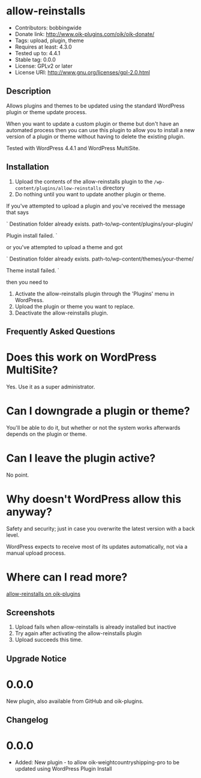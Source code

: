 # allow-reinstalls 
* Contributors: bobbingwide
* Donate link: http://www.oik-plugins.com/oik/oik-donate/
* Tags: upload, plugin, theme
* Requires at least: 4.3.0
* Tested up to: 4.4.1
* Stable tag: 0.0.0
* License: GPLv2 or later
* License URI: http://www.gnu.org/licenses/gpl-2.0.html

## Description 
Allows plugins and themes to be updated using the standard WordPress plugin or theme update process.


When you want to update a custom plugin or theme but don't have an automated process
then you can use this plugin to allow you to install a new version of a plugin or theme
without having to delete the existing plugin.

Tested with WordPress 4.4.1 and WordPress MultiSite.



## Installation 
1. Upload the contents of the allow-reinstalls plugin to the `/wp-content/plugins/allow-reinstalls` directory
1. Do nothing until you want to update another plugin or theme.


If you've attempted to upload a plugin and you've received the message that says

`
Destination folder already exists. path-to/wp-content/plugins/your-plugin/

Plugin install failed.
`

or you've attempted to upload a theme and got

`
Destination folder already exists. path-to/wp-content/themes/your-theme/

Theme install failed.
`

then you need to


1. Activate the allow-reinstalls plugin through the 'Plugins' menu in WordPress.
1. Upload the plugin or theme you want to replace.
1. Deactivate the allow-reinstalls plugin.

## Frequently Asked Questions 

# Does this work on WordPress MultiSite? 
Yes. Use it as a super administrator.

# Can I downgrade a plugin or theme? 
You'll be able to do it, but whether or not the system works afterwards depends on the plugin or theme.

# Can I leave the plugin active? 
No point.

# Why doesn't WordPress allow this anyway? 
Safety and security; just in case you overwrite the latest version with a back level.

WordPress expects to receive most of its updates automatically, not via a manual upload process.

# Where can I read more? 

[allow-reinstalls on oik-plugins](http://www.oik-plugins.com/oik-plugins/allow-reinstalls)


## Screenshots 
1. Upload fails when allow-reinstalls is already installed but inactive
2. Try again after activating the allow-reinstalls plugin
3. Upload succeeds this time.

## Upgrade Notice 
# 0.0.0 
New plugin, also available from GitHub and oik-plugins.

## Changelog 
# 0.0.0 
* Added: New plugin - to allow oik-weightcountryshipping-pro to be updated using WordPress Plugin Install


